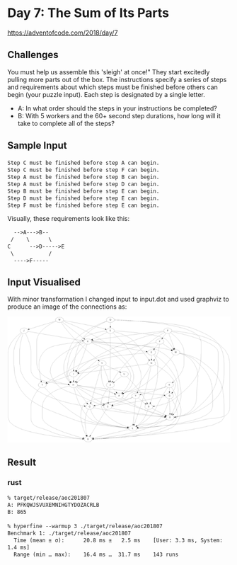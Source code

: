 # Day 7: The Sum of Its Parts

https://adventofcode.com/2018/day/7

## Challenges
You must help us assemble this 'sleigh' at once!" They start excitedly pulling more parts out of the box. The instructions specify a series of steps and requirements about which steps must be finished before others can begin (your puzzle input). Each step is designated by a single letter.

* A: In what order should the steps in your instructions be completed?
* B: With 5 workers and the 60+ second step durations, how long will it take to complete all of the steps?

## Sample Input
```
Step C must be finished before step A can begin.
Step C must be finished before step F can begin.
Step A must be finished before step B can begin.
Step A must be finished before step D can begin.
Step B must be finished before step E can begin.
Step D must be finished before step E can begin.
Step F must be finished before step E can begin.
```

Visually, these requirements look like this:

```
  -->A--->B--
 /    \      \
C      -->D----->E
 \           /
  ---->F-----
```

## Input Visualised

With minor transformation I changed input to input.dot and used graphviz to produce an image of the connections as:

![](input.png)

## Result
### rust
```
% target/release/aoc201807
A: PFKQWJSVUXEMNIHGTYDOZACRLB
B: 865

% hyperfine --warmup 3 ./target/release/aoc201807
Benchmark 1: ./target/release/aoc201807
  Time (mean ± σ):      20.8 ms ±   2.5 ms    [User: 3.3 ms, System: 1.4 ms]
  Range (min … max):    16.4 ms …  31.7 ms    143 runs
```
